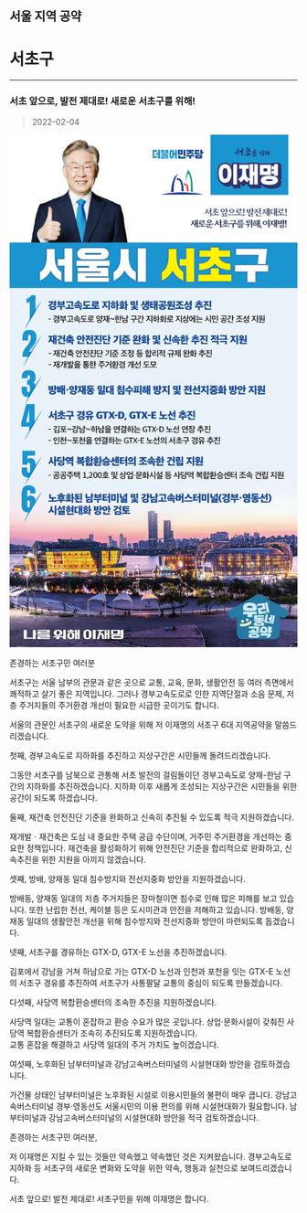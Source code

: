 
## 서울 지역 공약

# 서초구

---

### 서초 앞으로, 발전 제대로! 새로운 서초구를 위해!
> 2022-02-04

![서초 지역공약](./005_001_015.png)

존경하는 서초구민 여러분

서초구는 서울 남부의 관문과 같은 곳으로 교통, 교육, 문화, 생활안전 등 여러 측면에서 쾌적하고 살기 좋은 지역입니다. 
그러나 경부고속도로로 인한 지역단절과 소음 문제, 저층 주거지들의 주거환경 개선이 필요한 시급한 곳이기도 합니다. 

서울의 관문인 서초구의 새로운 도약을 위해 저 이재명의 서초구 6대 지역공약을 말씀드리겠습니다.

첫째, 경부고속도로 지하화를 추진하고 지상구간은 시민들께 돌려드리겠습니다.

그동안 서초구를 남북으로 관통해 서초 발전의 걸림돌이던 경부고속도로 양재-한남 구간의 지하화를 추진하겠습니다. 
지하화 이후 새롭게 조성되는 지상구간은 시민들을 위한 공간이 되도록 하겠습니다.

둘째, 재건축 안전진단 기준을 완화하고 신속히 추진될 수 있도록 적극 지원하겠습니다. 

재개발ㆍ재건축은 도심 내 중요한 주택 공급 수단이며, 거주민 주거환경을 개선하는 중요한 정책입니다.
재건축을 활성화하기 위해 안전진단 기준을 합리적으로 완화하고, 신속추진을 위한 지원을 아끼지 않겠습니다. 

셋째, 방배, 양재동 일대 침수방지와 전선지중화 방안을 지원하겠습니다.

방배동, 양재동 일대의 저층 주거지들은 장마철이면 침수로 인해 많은 피해를 보고 있습니다. 
또한 난립한 전선, 케이블 등은 도시미관과 안전을 저해하고 있습니다. 
방배동, 양재동 일대의 생활안전 개선을 위해 침수방지와 전선지중화 방안이 마련되도록 돕겠습니다. 

넷째, 서초구를 경유하는 GTX-D, GTX-E 노선을 추진하겠습니다.

김포에서 강남을 거쳐 하남으로 가는 GTX-D 노선과 인천과 포천을 잇는 GTX-E 노선의 서초구 경유를 추진하여 서초구가 사통팔달 교통의 중심이 되도록 만들겠습니다.

다섯째, 사당역 복합환승센터의 조속한 추진을 지원하겠습니다.

사당역 일대는 교통이 혼잡하고 환승 수요가 많은 곳입니다. 
상업·문화시설이 갖춰진 사당역 복합환승센터가 조속히 추진되도록 지원하겠습니다.  
교통 혼잡을 해결하고 사당역 일대의 주거 가치도 높이겠습니다. 

여섯째, 노후화된 남부터미널과 강남고속버스터미널의 시설현대화 방안을 검토하겠습니다. 

가건물 상태인 남부터미널은 노후화된 시설로 이용시민들의 불편이 매우 큽니다. 
강남고속버스터미널 경부·영동선도 서울시민의 이용 편의를 위해 시설현대화가 필요합니다. 
남부터미널과 강남고속버스터미널의 시설현대화 방안을 적극 검토하겠습니다. 

존경하는 서초구민 여러분,

저 이재명은 지킬 수 있는 것들만 약속했고 약속했던 것은 지켜왔습니다.
경부고속도로 지하화 등 서초구의 새로운 변화와 도약을 위한 약속, 행동과 실천으로 보여드리겠습니다.

서초 앞으로! 발전 제대로!
서초구민을 위해 이재명은 합니다. 